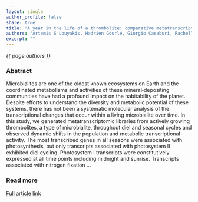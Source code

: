 ```yaml
---
layout: single
author_profile: false
share: true
title: "A year in the life of a thrombolite: comparative metatranscriptomics reveals dynamic metabolic changes over diel and seasonal cycles"
authors: "Artemis S Louyakis, Hadrien Gourlé, Giorgio Casaburi, Rachelle ME Bonjawo, Alexandrea A Duscher, Jamie S Foster"
excerpt: ""
---
```


*{{ page.authors }}*

### Abstract

Microbialites are one of the oldest known ecosystems on Earth and the coordinated metabolisms and activities of these mineral‐depositing communities have had a profound impact on the habitability of the planet. Despite efforts to understand the diversity and metabolic potential of these systems, there has not been a systematic molecular analysis of the transcriptional changes that occur within a living microbialite over time. In this study, we generated metatranscriptomic libraries from actively growing thrombolites, a type of microbialite, throughout diel and seasonal cycles and observed dynamic shifts in the population and metabolic transcriptional activity. The most transcribed genes in all seasons were associated with photosynthesis, but only transcripts associated with photosystem II exhibited diel cycling. Photosystem I transcripts were constitutively expressed at all time points including midnight and sunrise. Transcripts associated with nitrogen fixation ...

### Read more

[Full article link](https://onlinelibrary.wiley.com/doi/abs/10.1111/1462-2920.14029)
